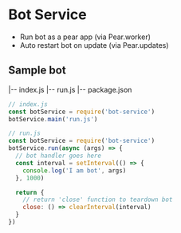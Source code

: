 # Bot Service
- Run bot as a pear app (via Pear.worker)
- Auto restart bot on update (via Pear.updates)

## Sample bot
|-- index.js
|-- run.js
|-- package.json

```js
// index.js
const botService = require('bot-service')
botService.main('run.js')

// run.js
const botService = require('bot-service')
botService.run(async (args) => {
  // bot handler goes here
  const interval = setInterval(() => {
    console.log('I am bot', args)
  }, 1000)

  return { 
    // return 'close' function to teardown bot
    close: () => clearInterval(interval)
  }
})
```
